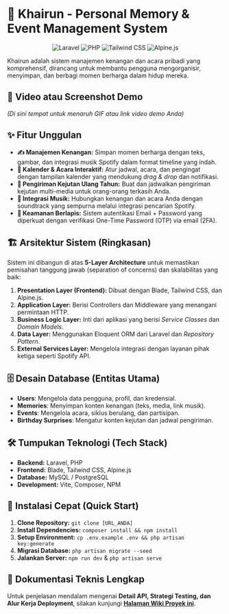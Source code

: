 # 🌟 Khairun - Personal Memory & Event Management System

<p align="center">
  <img src="https://img.shields.io/badge/Laravel-12.0-FF2D20?style=for-the-badge&logo=laravel" alt="Laravel">
  <img src="https://img.shields.io/badge/PHP-8.2+-777BB4?style=for-the-badge&logo=php" alt="PHP">
  <img src="https://img.shields.io/badge/Tailwind_CSS-3.0-38B2AC?style=for-the-badge&logo=tailwind-css" alt="Tailwind CSS">
  <img src="https://img.shields.io/badge/Alpine.js-3.0-8BC34A?style=for-the-badge&logo=alpine.js" alt="Alpine.js">
</p>

Khairun adalah sistem manajemen kenangan dan acara pribadi yang komprehensif, dirancang untuk membantu pengguna mengorganisir, menyimpan, dan berbagi momen berharga dalam hidup mereka.

## 🎥 Video atau Screenshot Demo
*(Di sini tempat untuk menaruh GIF atau link video demo Anda)*

## ✨ Fitur Unggulan
- **✍️ Manajemen Kenangan:** Simpan momen berharga dengan teks, gambar, dan integrasi musik Spotify dalam format timeline yang indah.
- **📅 Kalender & Acara Interaktif:** Atur jadwal, acara, dan pengingat dengan tampilan kalender yang mendukung *drag & drop* dan notifikasi.
- **🎂 Pengiriman Kejutan Ulang Tahun:** Buat dan jadwalkan pengiriman kejutan multi-media untuk orang-orang terkasih Anda.
- **🎵 Integrasi Musik:** Hubungkan kenangan dan acara Anda dengan soundtrack yang sempurna melalui integrasi pencarian Spotify.
- **🔐 Keamanan Berlapis:** Sistem autentikasi Email + Password yang diperkuat dengan verifikasi One-Time Password (OTP) via email (2FA).

## 🏗️ Arsitektur Sistem (Ringkasan)
Sistem ini dibangun di atas **5-Layer Architecture** untuk memastikan pemisahan tanggung jawab (separation of concerns) dan skalabilitas yang baik:
1.  **Presentation Layer (Frontend):** Dibuat dengan Blade, Tailwind CSS, dan Alpine.js.
2.  **Application Layer:** Berisi Controllers dan Middleware yang menangani permintaan HTTP.
3.  **Business Logic Layer:** Inti dari aplikasi yang berisi *Service Classes* dan *Domain Models*.
4.  **Data Layer:** Menggunakan Eloquent ORM dari Laravel dan *Repository Pattern*.
5.  **External Services Layer:** Mengelola integrasi dengan layanan pihak ketiga seperti Spotify API.

## 🗄️ Desain Database (Entitas Utama)
- **Users**: Mengelola data pengguna, profil, dan kredensial.
- **Memories**: Menyimpan konten kenangan (teks, media, link musik).
- **Events**: Mengelola acara, siklus berulang, dan partisipan.
- **Birthday Surprises**: Mengatur konten kejutan dan jadwal pengiriman.

## 🛠️ Tumpukan Teknologi (Tech Stack)
* **Backend:** Laravel, PHP
* **Frontend:** Blade, Tailwind CSS, Alpine.js
* **Database:** MySQL / PostgreSQL
* **Development:** Vite, Composer, NPM

## 🚀 Instalasi Cepat (Quick Start)
1.  **Clone Repository:** `git clone [URL_ANDA]`
2.  **Install Dependencies:** `composer install && npm install`
3.  **Setup Environment:** `cp .env.example .env && php artisan key:generate`
4.  **Migrasi Database:** `php artisan migrate --seed`
5.  **Jalankan Server:** `npm run dev` & `php artisan serve`

## 📖 Dokumentasi Teknis Lengkap
Untuk penjelasan mendalam mengenai **Detail API, Strategi Testing, dan Alur Kerja Deployment**, silakan kunjungi **[Halaman Wiki Proyek ini]([LINK_KE_WIKI_ANDA])**.
